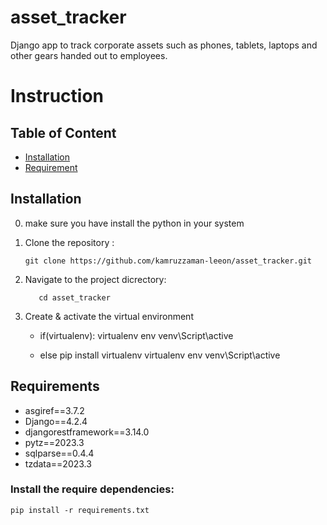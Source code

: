 # asset_tracker
Django app to track corporate assets such as phones, tablets, laptops  and other gears handed out to employees.

# Instruction

## Table of Content

- [Installation](#Installation)
- [Requirement](#Requirement)

## Installation
 0. make sure you have install the python in your system

 1. Clone the repository : 

        
        git clone https://github.com/kamruzzaman-leeon/asset_tracker.git
        

 2. Navigate to the project dicrectory:

          
           cd asset_tracker
        
 3. Create & activate the virtual environment
    - if(virtualenv):
            virtualenv env
            venv\Script\active
            
    - else
            pip install virtualenv
            virtualenv env
            venv\Script\active
      

## Requirements
- asgiref==3.7.2
- Django==4.2.4
- djangorestframework==3.14.0
- pytz==2023.3
- sqlparse==0.4.4
- tzdata==2023.3

### Install the require dependencies:
    pip install -r requirements.txt
        
        